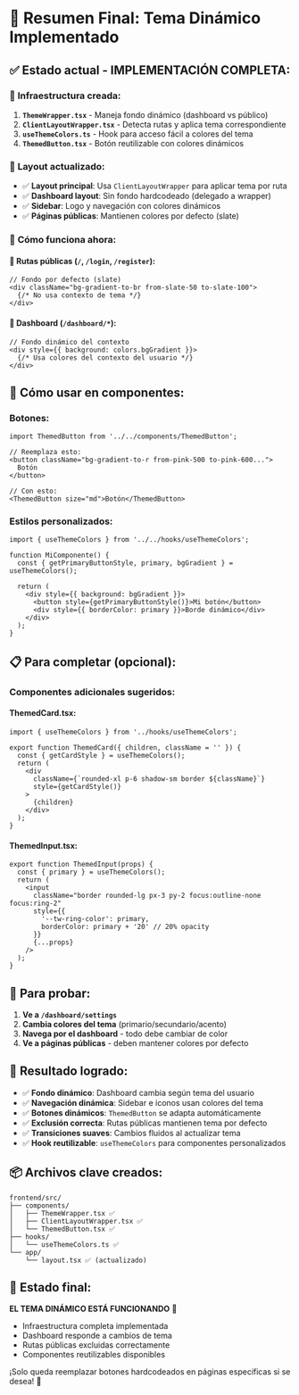 # 🎨 Resumen Final: Tema Dinámico Implementado

## ✅ **Estado actual - IMPLEMENTACIÓN COMPLETA:**

### 🔧 **Infraestructura creada:**
1. **`ThemeWrapper.tsx`** - Maneja fondo dinámico (dashboard vs público)
2. **`ClientLayoutWrapper.tsx`** - Detecta rutas y aplica tema correspondiente
3. **`useThemeColors.ts`** - Hook para acceso fácil a colores del tema
4. **`ThemedButton.tsx`** - Botón reutilizable con colores dinámicos

### 🎯 **Layout actualizado:**
- ✅ **Layout principal**: Usa `ClientLayoutWrapper` para aplicar tema por ruta
- ✅ **Dashboard layout**: Sin fondo hardcodeado (delegado a wrapper)
- ✅ **Sidebar**: Logo y navegación con colores dinámicos
- ✅ **Páginas públicas**: Mantienen colores por defecto (slate)

### 🎨 **Cómo funciona ahora:**

#### **📱 Rutas públicas (`/`, `/login`, `/register`):**
```tsx
// Fondo por defecto (slate)
<div className="bg-gradient-to-br from-slate-50 to-slate-100">
  {/* No usa contexto de tema */}
</div>
```

#### **🏥 Dashboard (`/dashboard/*`):**
```tsx
// Fondo dinámico del contexto
<div style={{ background: colors.bgGradient }}>
  {/* Usa colores del contexto del usuario */}
</div>
```

## 🚀 **Cómo usar en componentes:**

### **Botones:**
```tsx
import ThemedButton from '../../components/ThemedButton';

// Reemplaza esto:
<button className="bg-gradient-to-r from-pink-500 to-pink-600...">
  Botón
</button>

// Con esto:
<ThemedButton size="md">Botón</ThemedButton>
```

### **Estilos personalizados:**
```tsx
import { useThemeColors } from '../../hooks/useThemeColors';

function MiComponente() {
  const { getPrimaryButtonStyle, primary, bgGradient } = useThemeColors();
  
  return (
    <div style={{ background: bgGradient }}>
      <button style={getPrimaryButtonStyle()}>Mi botón</button>
      <div style={{ borderColor: primary }}>Borde dinámico</div>
    </div>
  );
}
```

## 📋 **Para completar (opcional):**

### **Componentes adicionales sugeridos:**

#### **ThemedCard.tsx:**
```tsx
import { useThemeColors } from '../hooks/useThemeColors';

export function ThemedCard({ children, className = '' }) {
  const { getCardStyle } = useThemeColors();
  return (
    <div 
      className={`rounded-xl p-6 shadow-sm border ${className}`}
      style={getCardStyle()}
    >
      {children}
    </div>
  );
}
```

#### **ThemedInput.tsx:**
```tsx
export function ThemedInput(props) {
  const { primary } = useThemeColors();
  return (
    <input
      className="border rounded-lg px-3 py-2 focus:outline-none focus:ring-2"
      style={{ 
        '--tw-ring-color': primary,
        borderColor: primary + '20' // 20% opacity
      }}
      {...props}
    />
  );
}
```

## 🧪 **Para probar:**

1. **Ve a `/dashboard/settings`**
2. **Cambia colores del tema** (primario/secundario/acento)
3. **Navega por el dashboard** - todo debe cambiar de color
4. **Ve a páginas públicas** - deben mantener colores por defecto

## 🎉 **Resultado logrado:**

- ✅ **Fondo dinámico**: Dashboard cambia según tema del usuario
- ✅ **Navegación dinámica**: Sidebar e iconos usan colores del tema
- ✅ **Botones dinámicos**: `ThemedButton` se adapta automáticamente
- ✅ **Exclusión correcta**: Rutas públicas mantienen tema por defecto
- ✅ **Transiciones suaves**: Cambios fluidos al actualizar tema
- ✅ **Hook reutilizable**: `useThemeColors` para componentes personalizados

## 📦 **Archivos clave creados:**

```
frontend/src/
├── components/
│   ├── ThemeWrapper.tsx ✅
│   ├── ClientLayoutWrapper.tsx ✅
│   └── ThemedButton.tsx ✅
├── hooks/
│   └── useThemeColors.ts ✅
└── app/
    └── layout.tsx ✅ (actualizado)
```

## 🎯 **Estado final:**

**EL TEMA DINÁMICO ESTÁ FUNCIONANDO** 🎨

- Infraestructura completa implementada
- Dashboard responde a cambios de tema
- Rutas públicas excluidas correctamente
- Componentes reutilizables disponibles

¡Solo queda reemplazar botones hardcodeados en páginas específicas si se desea! 🚀